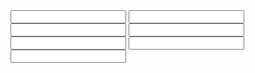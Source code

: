 <input enterkeyhint="enter">
<input enterkeyhint="done">
<input enterkeyhint="go">
<input enterkeyhint="next">
<input enterkeyhint="previous">
<input enterkeyhint="search">
<input enterkeyhint="send">

